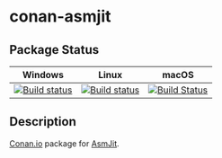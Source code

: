 # conan-asmjit

## Package Status

| Windows | Linux | macOS |
|:-------:|:-----:|:-----:|
|[![Build status](https://ci.appveyor.com/api/projects/status/3oa4635iy8i7qdgt/branch/testing%2Fcci.20210306?svg=true)](https://ci.appveyor.com/project/SpaceIm/conan-asmjit)|[![Build status](https://github.com/SpaceIm/conan-asmjit/workflows/.github/workflows/conan.yml/badge.svg?branch=testing%2Fcci.20210306)](https://github.com/SpaceIm/conan-asmjit/actions?query=branch%3Atesting%2Fcci.20210306)|[![Build Status](https://travis-ci.com/SpaceIm/conan-asmjit.svg?branch=testing%2Fcci.20210306)](https://travis-ci.com/SpaceIm/conan-asmjit)|

## Description

[Conan.io](https://conan.io) package for [AsmJit](https://github.com/asmjit/asmjit).
